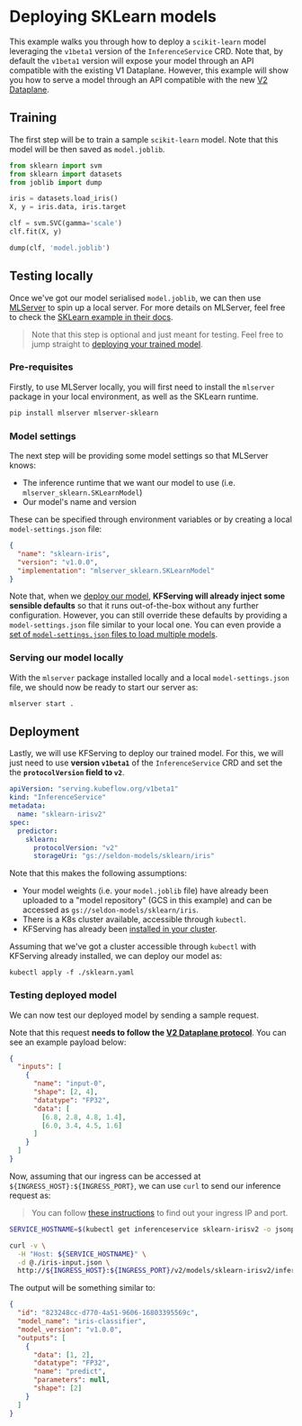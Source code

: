 # Deploying SKLearn models

This example walks you through how to deploy a `scikit-learn` model leveraging
the `v1beta1` version of the `InferenceService` CRD.
Note that, by default the `v1beta1` version will expose your model through an
API compatible with the existing V1 Dataplane.
However, this example will show you how to serve a model through an API
compatible with the new [V2 Dataplane](../../../predict-api/v2).

## Training

The first step will be to train a sample `scikit-learn` model.
Note that this model will be then saved as `model.joblib`.

```python
from sklearn import svm
from sklearn import datasets
from joblib import dump

iris = datasets.load_iris()
X, y = iris.data, iris.target

clf = svm.SVC(gamma='scale')
clf.fit(X, y)

dump(clf, 'model.joblib')
```

## Testing locally

Once we've got our model serialised `model.joblib`, we can then use
[MLServer](https://github.com/SeldonIO/MLServer) to spin up a local server.
For more details on MLServer, feel free to check the [SKLearn example in their
docs](https://github.com/SeldonIO/MLServer/tree/master/examples/sklearn).

> Note that this step is optional and just meant for testing.
> Feel free to jump straight to [deploying your trained model](#deployment).

### Pre-requisites

Firstly, to use MLServer locally, you will first need to install the `mlserver`
package in your local environment, as well as the SKLearn runtime.

```bash
pip install mlserver mlserver-sklearn
```

### Model settings

The next step will be providing some model settings so that
MLServer knows:

- The inference runtime that we want our model to use (i.e.
  `mlserver_sklearn.SKLearnModel`)
- Our model's name and version

These can be specified through environment variables or by creating a local
`model-settings.json` file:

```json
{
  "name": "sklearn-iris",
  "version": "v1.0.0",
  "implementation": "mlserver_sklearn.SKLearnModel"
}
```

Note that, when we [deploy our model](#deployment), **KFServing will already
inject some sensible defaults** so that it runs out-of-the-box without any
further configuration.
However, you can still override these defaults by providing a
`model-settings.json` file similar to your local one.
You can even provide a [set of `model-settings.json` files to load multiple
models](https://github.com/SeldonIO/MLServer/tree/master/examples/mms).

### Serving our model locally

With the `mlserver` package installed locally and a local `model-settings.json`
file, we should now be ready to start our server as:

```bash
mlserver start .
```

## Deployment

Lastly, we will use KFServing to deploy our trained model.
For this, we will just need to use **version `v1beta1`** of the
`InferenceService` CRD and set the the **`protocolVersion` field to `v2`**.

```yaml
apiVersion: "serving.kubeflow.org/v1beta1"
kind: "InferenceService"
metadata:
  name: "sklearn-irisv2"
spec:
  predictor:
    sklearn:
      protocolVersion: "v2"
      storageUri: "gs://seldon-models/sklearn/iris"
```

Note that this makes the following assumptions:

- Your model weights (i.e. your `model.joblib` file) have already been uploaded
  to a "model repository" (GCS in this example) and can be accessed as
  `gs://seldon-models/sklearn/iris`.
- There is a K8s cluster available, accessible through `kubectl`.
- KFServing has already been [installed in your
  cluster](https://github.com/kubeflow/kfserving/#install-kfserving).

Assuming that we've got a cluster accessible through `kubectl` with KFServing
already installed, we can deploy our model as:

```
kubectl apply -f ./sklearn.yaml
```

### Testing deployed model

We can now test our deployed model by sending a sample request.

Note that this request **needs to follow the [V2 Dataplane
protocol](../../../predict-api/v2)**.
You can see an example payload below:

```json
{
  "inputs": [
    {
      "name": "input-0",
      "shape": [2, 4],
      "datatype": "FP32",
      "data": [
        [6.8, 2.8, 4.8, 1.4],
        [6.0, 3.4, 4.5, 1.6]
      ]
    }
  ]
}
```

Now, assuming that our ingress can be accessed at
`${INGRESS_HOST}:${INGRESS_PORT}`, we can use `curl` to send our inference
request as:

> You can follow [these instructions](../../../../README.md#determine-the-ingress-ip-and-ports) to find
> out your ingress IP and port.

```bash
SERVICE_HOSTNAME=$(kubectl get inferenceservice sklearn-irisv2 -o jsonpath='{.status.url}' | cut -d "/" -f 3)

curl -v \
  -H "Host: ${SERVICE_HOSTNAME}" \
  -d @./iris-input.json \
  http://${INGRESS_HOST}:${INGRESS_PORT}/v2/models/sklearn-irisv2/infer
```

The output will be something similar to:

```json
{
  "id": "823248cc-d770-4a51-9606-16803395569c",
  "model_name": "iris-classifier",
  "model_version": "v1.0.0",
  "outputs": [
    {
      "data": [1, 2],
      "datatype": "FP32",
      "name": "predict",
      "parameters": null,
      "shape": [2]
    }
  ]
}
```
